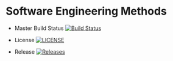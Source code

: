 # Software Engineering Methods

- Master Build Status [![Build Status](https://travis-ci.org/ChloeWhelan/sem.svg?branch=master)](https://travis-ci.org/ChloeWhelan/sem)

- License [![LICENSE](https://img.shields.io/github/license/Chloewhelan/sem.svg?style=flat-square)](https://github.com/Chloewhelan/sem/blob/master/LICENSE)

- Release [![Releases](https://img.shields.io/github/release/Chloewhelan/sem/all.svg?style=flat-square)](https://github.com/Chloewhelan/sem/releases)

